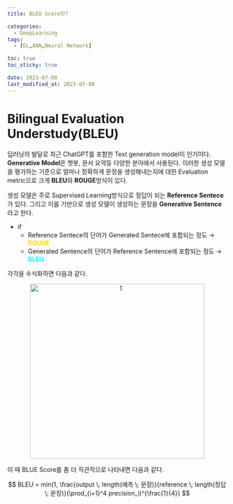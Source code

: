 ```yaml
---
title: BLEU Score란?

categories: 
  - DeepLearning
tags:
  - [DL,ANN,Neural Network]

toc: true
toc_sticky: true

date: 2023-07-08
last_modified_at: 2023-07-08
---
```


# Bilingual Evaluation Understudy(BLEU)

딥러닝의 발달로 최근 ChatGPT를 포함한 Text generation model이 인기이다. **Generative Model**은 챗봇, 문서 요약등 다양한 분야에서 사용된다. 이러한 생성 모델을 평가하는 기준으로 얼마나 정확하게 문장을 생성해내는지에 대한 Evaluation metric으로 
크게 **BLEU**와 **ROUGE**방식이 있다.

생성 모델은 주로 Supervised Learning방식으로 정답이 되는 **Reference Sentece**가 있다. 그리고 이를 기반으로 생성 모델이 생성하는 문장을 **Generative Sentence**라고 한다.

- if
  - Reference Sentece의 단어가 Generated Sentece에 포함되는 정도 → <span style = "color:gold">**ROUGE**</span>
  - Generated Sentence의 단어가 Reference Sentence에 포함되는 정도 → <span style="color:aqua">**BLEU**</span>

각각을 수식화하면 다음과 같다.

<p align="center">
<img width="400" alt="1" src="https://github.com/meaningful96/Paper_Reconstruction/assets/111734605/cdc956ac-64fc-46e5-91a7-8e3e96d48baa">
</p>

이 때 BLUE Score를 좀 더 직관적으로 나타내면 다음과 같다.
<span style = "font-size:120%"><center>$$ BLEU = min(1, \frac{output \; length(예측 \; 문장)}{reference \; length(정답 \; 문장)}(\prod_{i=1}^4 precision_i)^{\frac{1}{4}} $$</center></span>
